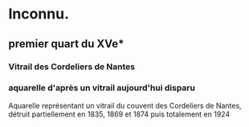 # Inconnu.

## premier quart du XVe*

### Vitrail des Cordeliers de Nantes

### aquarelle d'après un vitrail aujourd'hui disparu

Aquarelle représentant un vitrail du couvent des Cordeliers de Nantes, détruit partiellement en 1835, 1869 et 1874 puis totalement en 1924
